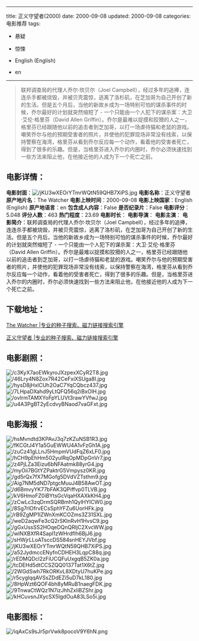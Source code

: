 
---
title: 正义守望者(2000)
date: 2000-09-08
updated: 2000-09-08
categories: 电影推荐
tags:
- 悬疑
- 惊悚

- English (English)
- en
---


> 联邦调查局的代理人乔尔·坎贝尔（Joel Campbell），经过多年的追捧，连连杀手都被烧毁，并被贝壳震惊，逃离了洛杉矶，在芝加哥为自己开创了新的生活。但是五个月后，当他的新故乡成为一场特别可怕的谋杀事件的时候，乔尔最好的计划就突然缩短了 - 一个只能由一个人犯下的谋杀案：大卫·艾伦·格里芬（David Allen Griffin）。乔尔是最难以捉摸和狡猾的人之一，格里芬已经跟随他以前的追击者到芝加哥，以打一场虐待猫和老鼠的游戏。嘲笑乔尔与他的预期受害者的照片，并使他的犯罪现场非常没有线索，以保持警察在海湾，格里芬从看到乔尔反应每一个动作，看着他的受害者死亡，得到了很多的乐趣。但是，当格里芬进入乔尔的内圈时，乔尔必须快速找到一些方法来阻止他，在他接近他的人成为下一个死亡之前。

## **电影详情**：

**电影封面**：<img src="https://image.tmdb.org/t/p/w200/jKU3wXEOrYTmrWQtN59QHB7XiPS.jpg" alt="/jKU3wXEOrYTmrWQtN59QHB7XiPS.jpg" title="/jKU3wXEOrYTmrWQtN59QHB7XiPS.jpg">
**电影名称**：正义守望者
**原产地片名**：The Watcher
**电影上映时间**：2000-09-08
**电影上映国家**：English (English)
**原产地语言**：en
**包含成人内容**：False
**是否纪录片**：False
**电影评分**：5.048
**评分人数**：463
**热门程度**：23.69
**电影时长**：
**电影导演**：
**电影主演**：
**电影简介**：联邦调查局的代理人乔尔·坎贝尔（Joel Campbell），经过多年的追捧，连连杀手都被烧毁，并被贝壳震惊，逃离了洛杉矶，在芝加哥为自己开创了新的生活。但是五个月后，当他的新故乡成为一场特别可怕的谋杀事件的时候，乔尔最好的计划就突然缩短了 - 一个只能由一个人犯下的谋杀案：大卫·艾伦·格里芬（David Allen Griffin）。乔尔是最难以捉摸和狡猾的人之一，格里芬已经跟随他以前的追击者到芝加哥，以打一场虐待猫和老鼠的游戏。嘲笑乔尔与他的预期受害者的照片，并使他的犯罪现场非常没有线索，以保持警察在海湾，格里芬从看到乔尔反应每一个动作，看着他的受害者死亡，得到了很多的乐趣。但是，当格里芬进入乔尔的内圈时，乔尔必须快速找到一些方法来阻止他，在他接近他的人成为下一个死亡之前。

## **下载地址**：
[The Watcher |专业的种子搜索、磁力链接搜索引擎](https://movie.amd794.com:2083/?search=The%20Watcher&ordering=&mode=match_phrase&page_size=10&page=1)

[正义守望者 |专业的种子搜索、磁力链接搜索引擎](https://movie.amd794.com:2083/?search=%E6%AD%A3%E4%B9%89%E5%AE%88%E6%9C%9B%E8%80%85&ordering=&mode=match_phrase&page_size=10&page=1)
 

## **电影剧照**：
<img src="https://image.tmdb.org/t/p/original/c3KyX7aoEWkyroJXzpexXCyR2T8.jpg" alt="/c3KyX7aoEWkyroJXzpexXCyR2T8.jpg" title="/c3KyX7aoEWkyroJXzpexXCyR2T8.jpg"><img src="https://image.tmdb.org/t/p/original/46Lry4N8Zox7R42CeFxiXSUga8I.jpg" alt="/46Lry4N8Zox7R42CeFxiXSUga8I.jpg" title="/46Lry4N8Zox7R42CeFxiXSUga8I.jpg"><img src="https://image.tmdb.org/t/p/original/hysD8jHxlCUh2OaC7YqCQbcz437.jpg" alt="/hysD8jHxlCUh2OaC7YqCQbcz437.jpg" title="/hysD8jHxlCUh2OaC7YqCQbcz437.jpg"><img src="https://image.tmdb.org/t/p/original/7LHpaDXahd9yLtQFQ56q2iBxOlH.jpg" alt="/7LHpaDXahd9yLtQFQ56q2iBxOlH.jpg" title="/7LHpaDXahd9yLtQFQ56q2iBxOlH.jpg"><img src="https://image.tmdb.org/t/p/original/ovIrmTAMXYoFpYLUVt3rawYVfwJ.jpg" alt="/ovIrmTAMXYoFpYLUVt3rawYVfwJ.jpg" title="/ovIrmTAMXYoFpYLUVt3rawYVfwJ.jpg"><img src="https://image.tmdb.org/t/p/original/u4A3PgBT2yEcdvyBNaod7vaGFxt.jpg" alt="/u4A3PgBT2yEcdvyBNaod7vaGFxt.jpg" title="/u4A3PgBT2yEcdvyBNaod7vaGFxt.jpg">

## **电影海报**：
<img src="https://image.tmdb.org/t/p/original/hsMvndtd3KPAvJ3q7zKZuNSB1R3.jpg" alt="/hsMvndtd3KPAvJ3q7zKZuNSB1R3.jpg" title="/hsMvndtd3KPAvJ3q7zKZuNSB1R3.jpg"><img src="https://image.tmdb.org/t/p/original/fKCGtJ4Y1a5GuEWWU4A1vFzGh1A.jpg" alt="/fKCGtJ4Y1a5GuEWWU4A1vFzGh1A.jpg" title="/fKCGtJ4Y1a5GuEWWU4A1vFzGh1A.jpg"><img src="https://image.tmdb.org/t/p/original/zuCz41gLLnJ5HmpmVUdFqZ6xLF0.jpg" alt="/zuCz41gLLnJ5HmpmVUdFqZ6xLF0.jpg" title="/zuCz41gLLnJ5HmpmVUdFqZ6xLF0.jpg"><img src="https://image.tmdb.org/t/p/original/hCH9pEhHm502yulRqOpMDpGnVr7.jpg" alt="/hCH9pEhHm502yulRqOpMDpGnVr7.jpg" title="/hCH9pEhHm502yulRqOpMDpGnVr7.jpg"><img src="https://image.tmdb.org/t/p/original/z4PjLZa3Eizu6bNFAatmk88yrG4.jpg" alt="/z4PjLZa3Eizu6bNFAatmk88yrG4.jpg" title="/z4PjLZa3Eizu6bNFAatmk88yrG4.jpg"><img src="https://image.tmdb.org/t/p/original/myOii7BGtYZPaktrG5Vmpysz0KR.jpg" alt="/myOii7BGtYZPaktrG5Vmpysz0KR.jpg" title="/myOii7BGtYZPaktrG5Vmpysz0KR.jpg"><img src="https://image.tmdb.org/t/p/original/gd5rQx7fX7MGofg5DVdVZTsthm9.jpg" alt="/gd5rQx7fX7MGofg5DVdVZTsthm9.jpg" title="/gd5rQx7fX7MGofg5DVdVZTsthm9.jpg"><img src="https://image.tmdb.org/t/p/original/Aig7NM5dND7ptgcMuuJ4B58AwOT.jpg" alt="/Aig7NM5dND7ptgcMuuJ4B58AwOT.jpg" title="/Aig7NM5dND7ptgcMuuJ4B58AwOT.jpg"><img src="https://image.tmdb.org/t/p/original/d6BmvyYK77bFAK3QPiffvp0TLVB.jpg" alt="/d6BmvyYK77bFAK3QPiffvp0TLVB.jpg" title="/d6BmvyYK77bFAK3QPiffvp0TLVB.jpg"><img src="https://image.tmdb.org/t/p/original/kV6HmoFZ0iBYtsGcVqaHXAXkKH4.jpg" alt="/kV6HmoFZ0iBYtsGcVqaHXAXkKH4.jpg" title="/kV6HmoFZ0iBYtsGcVqaHXAXkKH4.jpg"><img src="https://image.tmdb.org/t/p/original/zCwLc3zqDrmSQRBmh1QylHYICW0.jpg" alt="/zCwLc3zqDrmSQRBmh1QylHYICW0.jpg" title="/zCwLc3zqDrmSQRBmh1QylHYICW0.jpg"><img src="https://image.tmdb.org/t/p/original/8Sg7rlOfrvECsSphYFZu6UorHFk.jpg" alt="/8Sg7rlOfrvECsSphYFZu6UorHFk.jpg" title="/8Sg7rlOfrvECsSphYFZu6UorHFk.jpg"><img src="https://image.tmdb.org/t/p/original/rB9ZgMP1lZWnXmKCOZms3Z31SXL.jpg" alt="/rB9ZgMP1lZWnXmKCOZms3Z31SXL.jpg" title="/rB9ZgMP1lZWnXmKCOZms3Z31SXL.jpg"><img src="https://image.tmdb.org/t/p/original/weD2aqwFe3cQ2rSKlnRvH1HvsC9.jpg" alt="/weD2aqwFe3cQ2rSKlnRvH1HvsC9.jpg" title="/weD2aqwFe3cQ2rSKlnRvH1HvsC9.jpg"><img src="https://image.tmdb.org/t/p/original/gGxUssSS2HOqeDQnQRljC2XvcWW.jpg" alt="/gGxUssSS2HOqeDQnQRljC2XvcWW.jpg" title="/gGxUssSS2HOqeDQnQRljC2XvcWW.jpg"><img src="https://image.tmdb.org/t/p/original/wINXBXfR4Sapl1zWHrdfIh6BjJ6.jpg" alt="/wINXBXfR4Sapl1zWHrdfIh6BjJ6.jpg" title="/wINXBXfR4Sapl1zWHrdfIh6BjJ6.jpg"><img src="https://image.tmdb.org/t/p/original/sHWjrLLoATsccDS584snHEYJVbf.jpg" alt="/sHWjrLLoATsccDS584snHEYJVbf.jpg" title="/sHWjrLLoATsccDS584snHEYJVbf.jpg"><img src="https://image.tmdb.org/t/p/original/jKU3wXEOrYTmrWQtN59QHB7XiPS.jpg" alt="/jKU3wXEOrYTmrWQtN59QHB7XiPS.jpg" title="/jKU3wXEOrYTmrWQtN59QHB7XiPS.jpg"><img src="https://image.tmdb.org/t/p/original/a52JydmccENyfnCDHEH3LqpC88q.jpg" alt="/a52JydmccENyfnCDHEH3LqpC88q.jpg" title="/a52JydmccENyfnCDHEH3LqpC88q.jpg"><img src="https://image.tmdb.org/t/p/original/rEDMQDcl2zFiUCQFuUxgqB5ZK0a.jpg" alt="/rEDMQDcl2zFiUCQFuUxgqB5ZK0a.jpg" title="/rEDMQDcl2zFiUCQFuUxgqB5ZK0a.jpg"><img src="https://image.tmdb.org/t/p/original/tcDEHd5dtCCSZQQ0137Tat1X6tZ.jpg" alt="/tcDEHd5dtCCSZQQ0137Tat1X6tZ.jpg" title="/tcDEHd5dtCCSZQQ0137Tat1X6tZ.jpg"><img src="https://image.tmdb.org/t/p/original/2WGdSwh7RkORKvL8XDtyU7huKPe.jpg" alt="/2WGdSwh7RkORKvL8XDtyU7huKPe.jpg" title="/2WGdSwh7RkORKvL8XDtyU7huKPe.jpg"><img src="https://image.tmdb.org/t/p/original/r5cyglqqAVSsZDdEZi5uD7kL180.jpg" alt="/r5cyglqqAVSsZDdEZi5uD7kL180.jpg" title="/r5cyglqqAVSsZDdEZi5uD7kL180.jpg"><img src="https://image.tmdb.org/t/p/original/8HpWzt6QOF4bh8yMRuB1naegFDK.jpg" alt="/8HpWzt6QOF4bh8yMRuB1naegFDK.jpg" title="/8HpWzt6QOF4bh8yMRuB1naegFDK.jpg"><img src="https://image.tmdb.org/t/p/original/9TnwaCtWQz1N7izJhhZxliBZShr.jpg" alt="/9TnwaCtWQz1N7izJhhZxliBZShr.jpg" title="/9TnwaCtWQz1N7izJhhZxliBZShr.jpg"><img src="https://image.tmdb.org/t/p/original/kHCuvsnJXycSX5IgdOuA83LSo5i.jpg" alt="/kHCuvsnJXycSX5IgdOuA83LSo5i.jpg" title="/kHCuvsnJXycSX5IgdOuA83LSo5i.jpg">

## **电影图标**：
<img src="https://image.tmdb.org/t/p/original/iqAxCs9sJr5prVwk8pocoV9Y6hN.png" alt="/iqAxCs9sJr5prVwk8pocoV9Y6hN.png" title="/iqAxCs9sJr5prVwk8pocoV9Y6hN.png">
